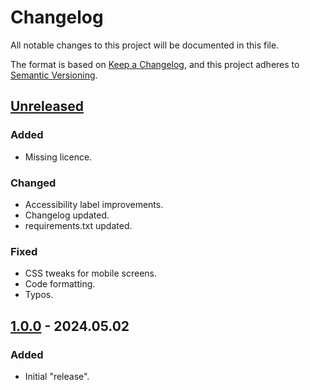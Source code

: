 # Changelog

All notable changes to this project will be documented in this file.

The format is based on [Keep a Changelog](https://keepachangelog.com/en/1.1.0/),
and this project adheres to [Semantic Versioning](https://semver.org/spec/v2.0.0.html).

## [Unreleased]

### Added

- Missing licence.

### Changed

- Accessibility label improvements.
- Changelog updated.
- requirements.txt updated.

### Fixed

- CSS tweaks for mobile screens.
- Code formatting.
- Typos.

## [1.0.0] - 2024.05.02

### Added

- Initial "release".

[Unreleased]: https://github.com/OperaVaria/ka-europa/compare/1.0.0...HEAD
[1.0.0]: https://github.com/OperaVaria/ka-europa/releases/tag/1.0.0

